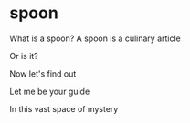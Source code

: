 # spoon


What is a spoon?
A spoon is a culinary article

Or is it?

Now let's find out

Let me be your guide

In this vast space of mystery
